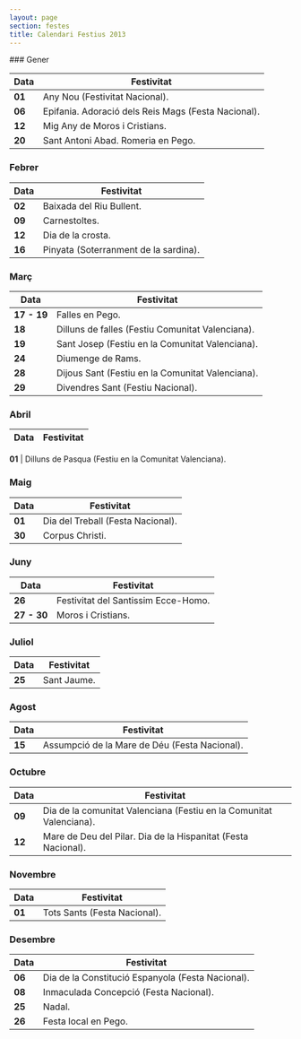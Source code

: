 ```yaml
---
layout: page
section: festes
title: Calendari Festius 2013
---
```

<div class="center" markdown="1">
### Gener
<div class="serveis" markdown="1">

Data                                          | Festivitat
----------------------------------------------|-------------------------------
**<time datetime="2013-01-01">01</time>**     | Any Nou (Festivitat Nacional).
**<time datetime="2013-01-06">06</time>**     | Epifania. Adoració dels Reis Mags (Festa Nacional).
**<time datetime="2013-01-12">12</time>**     | Mig Any de Moros i Cristians.
**<time datetime="2013-01-20">20</time>**     | Sant Antoni Abad. Romeria en Pego.

</div>

### Febrer
<div class="serveis" markdown="1">

Data                                          | Festivitat
----------------------------------------------|-------------------------------
**<time datetime="2013-02-02">02</time>**     | Baixada del Riu Bullent.
**<time datetime="2013-02-09">09</time>**     | Carnestoltes.
**<time datetime="2013-02-12">12</time>**     | Dia de la crosta.
**<time datetime="2013-02-16">16</time>**     | Pinyata (Soterranment de la sardina).

</div>

### Març
<div class="serveis" markdown="1">

Data                                            | Festivitat
------------------------------------------------|-------------------------------
**<time datetime="2013-03-17">17 - 19</time>**  | Falles en Pego.
**<time datetime="2013-03-18">18</time>**       | Dilluns de falles (Festiu Comunitat Valenciana).
**<time datetime="2013-03-19">19</time>**       | Sant Josep (Festiu en la Comunitat Valenciana).
**<time datetime="2013-03-24">24</time>**       | Diumenge de Rams.
**<time datetime="2013-03-28">28</time>**       | Dijous Sant (Festiu en la Comunitat Valenciana).
**<time datetime="2013-03-29">29</time>**       | Divendres Sant (Festiu Nacional).

</div>

### Abril
<div class="serveis" markdown="1">

Data                                      | Festivitat
------------------------------------------|-------------------------------

**<time datetime="2013-04-01">01</time>** | Dilluns de Pasqua (Festiu en la Comunitat Valenciana).

</div>

### Maig
<div class="serveis" markdown="1">

Data                                          | Festivitat
----------------------------------------------|-------------------------------
**<time datetime="2013-05-01">01</time>**     | Dia del Treball (Festa Nacional).
**<time datetime="2013-05-30">30</time>**     | Corpus Christi.

</div>

### Juny
<div class="serveis" markdown="1">

Data                                            | Festivitat
------------------------------------------------|-------------------------------
**<time datetime="2013-06-26">26</time>**       | Festivitat del Santissim Ecce-Homo.
**<time datetime="2013-06-27">27 - 30</time>**  | Moros i Cristians.

</div>

### Juliol
<div class="serveis" markdown="1">

Data                                      | Festivitat
------------------------------------------|-------------------------------
**<time datetime="2013-07-25">25</time>** | Sant Jaume.

</div>

### Agost
<div class="serveis" markdown="1">

Data                                      | Festivitat
------------------------------------------|-------------------------------
**<time datetime="2013-08-15">15</time>** | Assumpció de la Mare de Déu (Festa Nacional).

</div>

### Octubre
<div class="serveis" markdown="1">

Data                                      | Festivitat
------------------------------------------|-------------------------------
**<time datetime="2013-10-09">09</time>** | Dia de la comunitat Valenciana (Festiu en la Comunitat Valenciana).
**<time datetime="2013-10-12">12</time>** | Mare de Deu del Pilar. Dia de la Hispanitat (Festa Nacional).

</div>

### Novembre
<div class="serveis" markdown="1">

Data                                      | Festivitat
------------------------------------------|-------------------------------
**<time datetime="2013-11-01">01</time>** | Tots Sants (Festa Nacional).

</div>

### Desembre
<div class="serveis" markdown="1">

Data                                      | Festivitat
------------------------------------------|-------------------------------
**<time datetime="2013-12-06">06</time>** | Dia de la Constitució Espanyola (Festa Nacional).
**<time datetime="2013-12-08">08</time>** | Inmaculada Concepció (Festa Nacional).
**<time datetime="2013-12-25">25</time>** | Nadal.
**<time datetime="2013-12-26">26</time>** | Festa local en Pego.

</div>
</div>